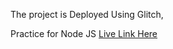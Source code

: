 The project is Deployed Using Glitch,

Practice for Node JS
[Live Link Here]([https://locallibtut.glitch.me/catalog])

